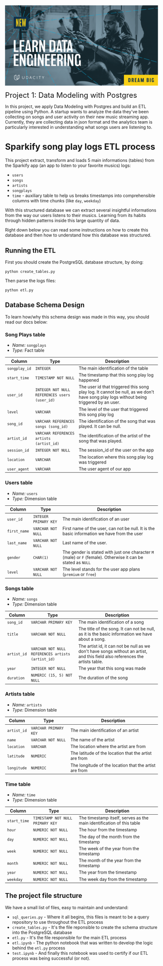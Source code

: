 ![](https://github.com/karthigaiselvanm/udacity-data-engineering-projects/blob/main/images/Social-1-FB-IR6.jpg)

<font size="+2">Project 1: Data Modeling with Postgres</font>

In this project, we apply Data Modeling with Postgres and build an ETL pipeline using Python. A startup wants to analyze the data they've been collecting on songs and user activity on their new music streaming app. Currently, they are collecting data in json format and the analytics team is particularly interested in understanding what songs users are listening to.

# Sparkify song play logs ETL process

This project extract, transform and loads 5 main informations (tables) from the Sparkify app (an app to listen to your favorite musics) logs:
 - `users`
 - `songs`
 - `artists`
 - `songplays`
 - `time` - auxiliary table to help us breaks timestamps into comprehensible columns with time chunks (like `day`, `weekday`)

With this structured database we can extract several insightful informations from the way our users listens to their musics. Learning from its habits through hidden patterns inside this large quantity of data. 

Right down below you can read some instructions on how to create this database and then how to understand how this database was structured.

## Running the ETL

First you should create the PostgreSQL database structure, by doing:

```
python create_tables.py
```

Then parse the logs files:

```
python etl.py
```

## Database Schema Design

To learn how/why this schema design was made in this way, you should read our docs below: 

### Song Plays table

- *Name:* `songplays`
- *Type:* Fact table

| Column | Type | Description |
| ------ | ---- | ----------- |
| `songplay_id` | `INTEGER` | The main identification of the table | 
| `start_time` | `TIMESTAMP NOT NULL` | The timestamp that this song play log happened |
| `user_id` | `INTEGER NOT NULL REFERENCES users (user_id)` | The user id that triggered this song play log. It cannot be null, as we don't have song play logs without being triggered by an user.  |
| `level` | `VARCHAR` | The level of the user that triggered this song play log |
| `song_id` | `VARCHAR REFERENCES songs (song_id)` | The identification of the song that was played. It can be null.  |
| `artist_id` | `VARCHAR REFERENCES artists (artist_id)` | The identification of the artist of the song that was played. |
| `session_id` | `INTEGER NOT NULL` | The session_id of the user on the app |
| `location` | `VARCHAR` | The location where this song play log was triggered  |
| `user_agent` | `VARCHAR` | The user agent of our app |

### Users table

- *Name:* `users`
- *Type:* Dimension table

| Column | Type | Description |
| ------ | ---- | ----------- |
| `user_id` | `INTEGER PRIMARY KEY` | The main identification of an user |
| `first_name` | `VARCHAR NOT NULL` | First name of the user, can not be null. It is the basic information we have from the user |
| `last_name` | `VARCHAR NOT NULL` | Last name of the user. |
| `gender` | `CHAR(1)` | The gender is stated with just one character `M` (male) or `F` (female). Otherwise it can be stated as `NULL` |
| `level` | `VARCHAR NOT NULL` | The level stands for the user app plans (`premium` or `free`) |


### Songs table

- *Name:* `songs`
- *Type:* Dimension table

| Column | Type | Description |
| ------ | ---- | ----------- |
| `song_id` | `VARCHAR PRIMARY KEY` | The main identification of a song | 
| `title` | `VARCHAR NOT NULL` | The title of the song. It can not be null, as it is the basic information we have about a song. |
| `artist_id` | `VARCHAR NOT NULL REFERENCES artists (artist_id)` | The artist id, it can not be null as we don't have songs without an artist, and this field also references the artists table. |
| `year` | `INTEGER NOT NULL` | The year that this song was made |
| `duration` | `NUMERIC (15, 5) NOT NULL` | The duration of the song |


### Artists table

- *Name:* `artists`
- *Type:* Dimension table

| Column | Type | Description |
| ------ | ---- | ----------- |
| `artist_id` | `VARCHAR PRIMARY KEY` | The main identification of an artist |
| `name` | `VARCHAR NOT NULL` | The name of the artist |
| `location` | `VARCHAR` | The location where the artist are from |
| `latitude` | `NUMERIC` | The latitude of the location that the artist are from |
| `longitude` | `NUMERIC` | The longitude of the location that the artist are from |

### Time table

- *Name:* `time`
- *Type:* Dimension table

| Column | Type | Description |
| ------ | ---- | ----------- |
| `start_time` | `TIMESTAMP NOT NULL PRIMARY KEY` | The timestamp itself, serves as the main identification of this table |
| `hour` | `NUMERIC NOT NULL` | The hour from the timestamp  |
| `day` | `NUMERIC NOT NULL` | The day of the month from the timestamp |
| `week` | `NUMERIC NOT NULL` | The week of the year from the timestamp |
| `month` | `NUMERIC NOT NULL` | The month of the year from the timestamp |
| `year` | `NUMERIC NOT NULL` | The year from the timestamp |
| `weekday` | `NUMERIC NOT NULL` | The week day from the timestamp |

## The project file structure

We have a small list of files, easy to maintain and understand:
 - `sql_queries.py` - Where it all begins, this files is meant to be a query repository to use throughout the ETL process
 - `create_tables.py` - It's the file reponsible to create the schema structure into the PostgreSQL database
 - `etl.py` - It's the file responsible for the main ETL process
 - `etl.ipynb` - The python notebook that was written to develop the logic behind the `etl.py` process
 - `test.ipynb` - And finally this notebook was used to certify if our ETL process was being successful (or not).

